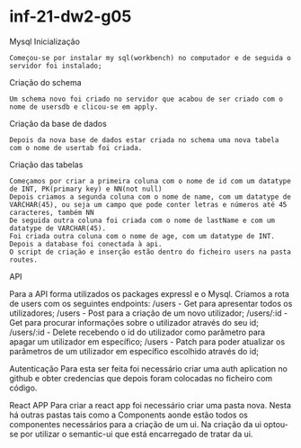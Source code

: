# inf-21-dw2-g05

Mysql
Inicialização

    Começou-se por instalar my sql(workbench) no computador e de seguida o servidor foi instalado;

Criação do schema

    Um schema novo foi criado no servidor que acabou de ser criado com o nome de usersdb e clicou-se em apply.

Criação da base de dados

    Depois da nova base de dados estar criada no schema uma nova tabela com o nome de usertab foi criada.

Criação das tabelas

    Começamos por criar a primeira coluna com o nome de id com um datatype de INT, PK(primary key) e NN(not null)
    Depois criamos a segunda coluna com o nome de name, com um datatype de VARCHAR(45), ou seja um campo que pode conter letras e números até 45 caracteres, também NN
    De seguida outra coluna foi criada com o nome de lastName e com um datatype de VARCHAR(45).
    Foi criada outra coluna com o nome de age, com um datatype de INT.  
    Depois a database foi conectada à api.
    O script de criação e inserção estão dentro do ficheiro users na pasta routes.


API

Para a API forma utilizados os packages expressI e o Mysql.
Criamos a rota de users com os seguintes endpoints:
/users - Get para apresentar todos os utilizadores;
/users - Post para a criação de um novo utilizador;
/users/:id - Get para procurar informações sobre o utilizador através do seu id;
/users/:id - Delete recebendo o id do utilizador como parâmetro para apagar um utilizador em específico;
/users - Patch para poder atualizar os parâmetros de um utilizador em específico escolhido através do id; 

Autenticação
Para esta ser feita foi necessário criar uma auth aplication no github e obter credencias que depois foram colocadas no ficheiro com código.

React APP
Para criar a react app foi necessário criar uma pasta nova. Nesta há outras pastas tais como a Components aonde estão todos os componentes necessários para a criação de um ui. Na criação da ui optou-se por utilizar o semantic-ui que está encarregado de tratar da ui. 
